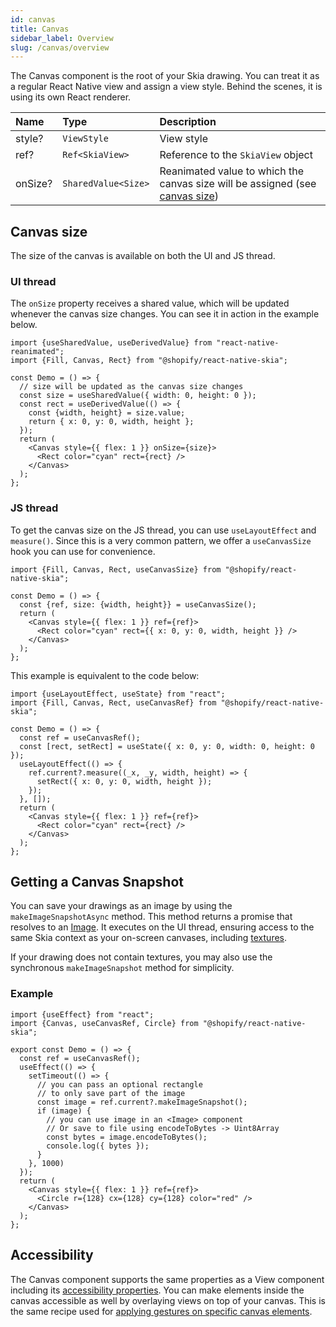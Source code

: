 ```yaml
---
id: canvas
title: Canvas
sidebar_label: Overview
slug: /canvas/overview
---
```


The Canvas component is the root of your Skia drawing.
You can treat it as a regular React Native view and assign a view style.
Behind the scenes, it is using its own React renderer.

| Name | Type     |  Description    |
|:-----|:---------|:-----------------|
| style?   | `ViewStyle` | View style |
| ref?   | `Ref<SkiaView>` | Reference to the `SkiaView` object |
| onSize? | `SharedValue<Size>` | Reanimated value to which the canvas size will be assigned  (see [canvas size](/docs/animations/hooks#canvas-size)) |

## Canvas size

The size of the canvas is available on both the UI and JS thread.

### UI thread

The `onSize` property receives a shared value, which will be updated whenever the canvas size changes.
You can see it in action in the example below.

```tsx twoslash
import {useSharedValue, useDerivedValue} from "react-native-reanimated";
import {Fill, Canvas, Rect} from "@shopify/react-native-skia";

const Demo = () => {
  // size will be updated as the canvas size changes
  const size = useSharedValue({ width: 0, height: 0 });
  const rect = useDerivedValue(() => {
    const {width, height} = size.value;
    return { x: 0, y: 0, width, height };
  });
  return (
    <Canvas style={{ flex: 1 }} onSize={size}>
      <Rect color="cyan" rect={rect} />
    </Canvas>
  );
};
```

### JS thread

To get the canvas size on the JS thread, you can use `useLayoutEffect` and `measure()`.
Since this is a very common pattern, we offer a `useCanvasSize` hook you can use for convenience.

```tsx twoslash
import {Fill, Canvas, Rect, useCanvasSize} from "@shopify/react-native-skia";

const Demo = () => {
  const {ref, size: {width, height}} = useCanvasSize();
  return (
    <Canvas style={{ flex: 1 }} ref={ref}>
      <Rect color="cyan" rect={{ x: 0, y: 0, width, height }} />
    </Canvas>
  );
};
```

This example is equivalent to the code below:

```tsx twoslash
import {useLayoutEffect, useState} from "react";
import {Fill, Canvas, Rect, useCanvasRef} from "@shopify/react-native-skia";

const Demo = () => {
  const ref = useCanvasRef();
  const [rect, setRect] = useState({ x: 0, y: 0, width: 0, height: 0 });
  useLayoutEffect(() => {
    ref.current?.measure((_x, _y, width, height) => {
      setRect({ x: 0, y: 0, width, height });
    });
  }, []);
  return (
    <Canvas style={{ flex: 1 }} ref={ref}>
      <Rect color="cyan" rect={rect} />
    </Canvas>
  );
};
```


## Getting a Canvas Snapshot

You can save your drawings as an image by using the `makeImageSnapshotAsync` method. This method returns a promise that resolves to an [Image](/docs/images).
It executes on the UI thread, ensuring access to the same Skia context as your on-screen canvases, including [textures](https://shopify.github.io/react-native-skia/docs/animations/textures).

If your drawing does not contain textures, you may also use the synchronous `makeImageSnapshot` method for simplicity.

### Example

```tsx twoslash
import {useEffect} from "react";
import {Canvas, useCanvasRef, Circle} from "@shopify/react-native-skia";

export const Demo = () => {
  const ref = useCanvasRef();
  useEffect(() => {
    setTimeout(() => {
      // you can pass an optional rectangle
      // to only save part of the image
      const image = ref.current?.makeImageSnapshot();
      if (image) {
        // you can use image in an <Image> component
        // Or save to file using encodeToBytes -> Uint8Array
        const bytes = image.encodeToBytes();
        console.log({ bytes });
      }
    }, 1000)
  });
  return (
    <Canvas style={{ flex: 1 }} ref={ref}>
      <Circle r={128} cx={128} cy={128} color="red" />
    </Canvas>
  );
};
```

## Accessibility

The Canvas component supports the same properties as a View component including its [accessibility properties](https://reactnative.dev/docs/accessibility#accessible).
You can make elements inside the canvas accessible as well by overlaying views on top of your canvas.
This is the same recipe used for [applying gestures on specific canvas elements](https://shopify.github.io/react-native-skia/docs/animations/gestures/#element-tracking).